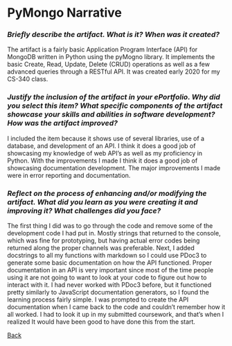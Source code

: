 # PyMongo Narrative

### *Briefly describe the artifact. What is it? When was it created?*
The artifact is a fairly basic Application Program Interface (API) for MongoDB written in Python using the pyMogno library. It implements the basic Create, Read, Update, Delete (CRUD) operations as well as a few advanced queries through a RESTful API. It was created early 2020 for my CS-340 class.

### *Justify the inclusion of the artifact in your ePortfolio. Why did you select this item? What specific components of the artifact showcase your skills and abilities in software development? How was the artifact improved?*
I included the item because it shows use of several libraries, use of a database, and development of an API. I think it does a good job of showcasing my knowledge of web API’s as well as my proficiency in Python. With the improvements I made I think it does a good job of showcasing documentation development. The major improvements I made were in error reporting and documentation.

### *Reflect on the process of enhancing and/or modifying the artifact. What did you learn as you were creating it and improving it? What challenges did you face?*
The first thing I did was to go through the code and remove some of the development code I had put in. Mostly strings that returned to the console, which was fine for prototyping, but having actual error codes being returned along the proper channels was preferable. Next, I added docstrings to all my functions with markdown so I could use PDoc3 to generate some basic documentation on how the API functioned. Proper documentation in an API is very important since most of the time people using it are not going to want to look at your code to figure out how to interact with it. I had never worked with PDoc3 before, but it functioned pretty similarly to JavaScript documentation generators, so I found the learning process fairly simple. I was prompted to create the API documentation when I came back to the code and couldn’t remember how it all worked. I had to look it up in my submitted coursework, and that’s when I realized It would have been good to have done this from the start.

[Back](./pyMongo)
